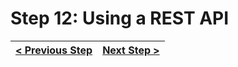 # Step 12: Using a REST API

[//]: # (head-end)




[//]: # (foot-start)

[{]: <helper> (navStep)

| [< Previous Step](https://github.com/Urigo/WhatsApp-Clone-Server/tree/step-by-step-final@next/.tortilla/manuals/views/step11.md) | [Next Step >](https://github.com/Urigo/WhatsApp-Clone-Server/tree/step-by-step-final@next/.tortilla/manuals/views/step13.md) |
|:--------------------------------|--------------------------------:|

[}]: #
